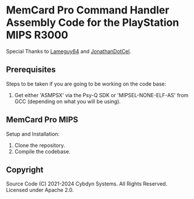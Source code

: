 # MemCard Pro Command Handler Assembly Code for the PlayStation MIPS R3000

Special Thanks to [Lameguy64](https://github.com/Lameguy64) and [JonathanDotCel](https://github.com/JonathanDotCel).

## Prerequisites

Steps to be taken if you are going to be working on the code base:

1. Get either 'ASMPSX' via the Psy-Q SDK or 'MIPSEL-NONE-ELF-AS' from GCC (depending on what you will be using).

## MemCard Pro MIPS

Setup and Installation:

1. Clone the repository.
2. Compile the codebase.

## Copyright
Source Code (C) 2021-2024 Cybdyn Systems. All Rights Reserved. Licensed under Apache 2.0.
